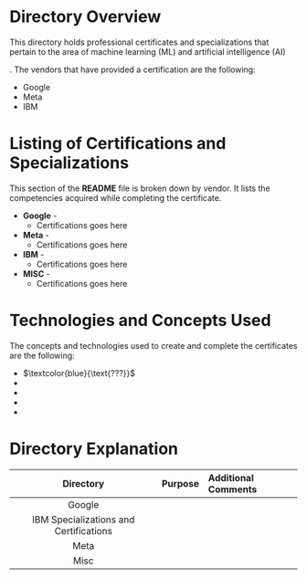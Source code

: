 # Directory Overview
This directory holds professional certificates and specializations that pertain to the area of machine learning (ML) and artificial intelligence (AI)

.  The vendors that have provided a certification are the following:

* Google
* Meta
* IBM

# Listing of Certifications and Specializations
This section of the **README** file is broken down by vendor. It lists the competencies acquired while completing the certificate. 

* **Google**  -
  - Certifications goes here
* **Meta**  -
  - Certifications goes here
* **IBM**  -
  - Certifications goes here
* **MISC** -
  - Certifications goes here

# Technologies and Concepts Used

The concepts and technologies used to create and complete the certificates are the following:
- $`\textcolor{blue}{\text{???}}`$
-
- 
- 
- 

# Directory Explanation 

|**Directory**|**Purpose**|**Additional Comments**|
|:-----:|:-----:|:-----|
|Google| |
|IBM Specializations and Certifications||
|Meta| |
|Misc||  |

